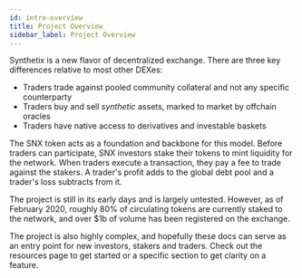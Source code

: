 ```yaml
---
id: intro-overview
title: Project Overview
sidebar_label: Project Overview
---
```


Synthetix is a new flavor of decentralized exchange. There are three key differences relative to most other DEXes:
- Traders trade against pooled community collateral and not any specific counterparty
- Traders buy and sell *synthetic* assets, marked to market by offchain oracles
- Traders have native access to derivatives and investable baskets

The SNX token acts as a foundation and backbone for this model. Before traders can participate, SNX investors stake their tokens to mint liquidity for the network. When traders execute a transaction, they pay a fee to trade against the stakers. A trader's profit adds to the global debt pool and a trader's loss subtracts from it.

The project is still in its early days and is largely untested. However, as of February 2020, roughly 80% of circulating tokens are currently staked to the network, and over $1b of volume has been registered on the exchange. 

The project is also highly complex, and hopefully these docs can serve as an entry point for new investors, stakers and traders. Check out the resources page to get started or a specific section to get clarity on a feature.